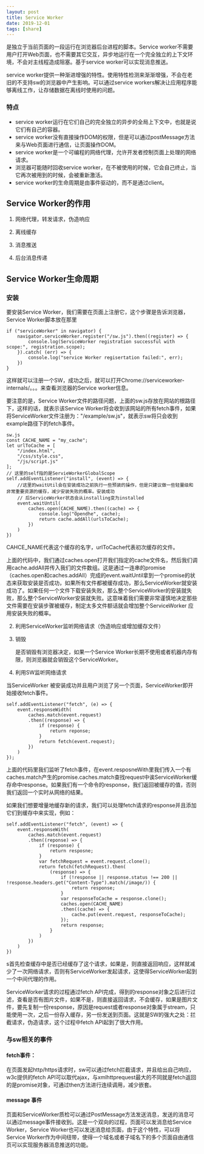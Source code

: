 ```yaml
---
layout: post
title: Service Worker
date: 2019-12-01
tags: [share]
---
```


是独立于当前页面的一段运行在浏览器后台进程的脚本。Service worker不需要用户打开Web页面，也不需要其它交互，异步地运行在一个完全独立的上下文环境，不会对主线程造成阻塞。基于service worker可以实现消息推送。

service worker提供一种渐进增强的特性。使用特性检测来渐渐增强，不会在老旧的不支持sw的浏览器中产生影响。可以通过service workers解决让应用程序能够离线工作，让存储数据在离线时使用的问题。

### 特点

- service worker运行在它们自己的完全独立的异步的全局上下文中，也就是说它们有自己的容器。
- service worker没有直接操作DOM的权限，但是可以通过postMessage方法来与Web页面进行通信，让页面操作DOM。
- service worker是一个可编程的网络代理，允许开发者控制页面上处理的网络请求。
- 浏览器可能随时回收service worker，在不被使用的时候，它会自己终止，当它再次被用到的时候，会被重新激活。
- service worker的生命周期是由事件驱动的，而不是通过client。

## Service Worker的作用

1. 网络代理，转发请求，伪造响应

2. 离线缓存

3. 消息推送

4. 后台消息传递

## Service Worker生命周期

### 安装

要安装Service Worker，我们需要在页面上注册它，这个步骤是告诉浏览器，Service Worker脚本放在那里

    if ("serviceWorker" in navigator) {
        navigator.serviceWorker.register("/sw.js").then((register) => {
            console.log(ServiceWorker registration successful with scope:", registration.scope);
        }).catch( (err) => {
            console.log("service Worker regisertation failed:", err);
        })
    }

这样就可以注册一个SW，成功之后，就可以打开Chrome://serviceworker-internals/。。。来查看浏览器的Service worker信息。

要注意的是，Service Worker文件的路径问题，上面的sw.js存放在网站的根路径下，这样的话，就表示该Service Worker将会收到该网站的所有fetch事件，如果将ServiceWorker文件注册为："/example/sw.js"，就表示sw将只会收到example路径下的fetch事件。

    sw.js
    const CACHE_NAME = "my_cache";
    let urlToCache = [
        "/index.html",
        "/css/style.css",
        "/js/script.js"
    ];
    // 这里的self指的是ServieWorkerGlobalScope
    self.addEventListener("install", (event) => {
        //这里的waitUtil会在安装成功之前执行一些预装的操作，但是只建议做一些轻量级和非常重要资源的缓存，减少安装失败的概率。安装成功
        // 后ServiceWorker状态会从installing变为installed
        event.waitUntil(
            caches.open(CACHE_NAME).then((cache) => {
                console.log("Opendhe", cache);
                return cache.addAll(urlsToCache);
            })
        )
    })

CAHCE_NAME代表这个缓存的名字，urlToCache代表初次缓存的文件。

上面的代码中，我们通过caches.open打开我们指定的cache文件名，然后我们调用cache.addAll并传入我们的文件数组。这是通过一连串的promise（caches.open和caches.addAll）完成的event.waitUntil拿到一个promise的状态来获取安装是否成功，如果所有文件都被缓存成功，那么ServiceWorker就安装成功了。如果任何一个文件下载安装失败，那么整个ServiceWorker的安装就失败，那么整个ServiceWorker安装就失败。这意味着我们需要非常谨慎地决定那些文件需要在安装步骤被缓存，制定太多文件额话就会增加整个ServiceWorker 应用安装失败的概率。

2. 利用ServiceWorker监听网络请求（伪造响应或增加缓存文件）

3. 销毁

    是否销毁有浏览器决定，如果一个Service Worker长期不使用或者机器内存有限，则浏览器就会销毁这个ServiceWorker。

4. 利用SW监听网络请求

当ServiceWorker 被安装成功并且用户浏览了另一个页面，ServiceWorker即开始接收fetch事件。

    self.addEventListener("fetch", (e) => {
        event.responseWidth(
            caches.match(event.request)
            .then((response) => {
                if (response) {
                    return reponse;
                }
                return fetch(event.request);
            })
        )
    });

上面的代码里我们监听了fetch事件，在event.resposneWith里我们传入一个有caches.match产生的promise.caches.match查找request中诶ServiceWorker缓存命中response。如果我们有一个命令的response，我们返回被缓存的值，否则我们返回一个实时从网络的结果。

如果我们想要增量地缓存新的请求，我们可以处理fetch请求的response并且添加它们到缓存中来实现，例如： 

    self.addEventListener("fetch", (event) => {
        event.responseWith(
            caches.match(event.request)
            .then((reponse) => {
                if (response) {
                    return resposne;
                }
                var fetchRequest = event.request.clone();
                return fetch(fetchRequest).then(
                    (response) => {
                        if (!response || response.status !== 200 || !response.headers.get("Content-Type").match(/image/)) {
                            return response;
                        }
                        var responseToCache = response.clone();
                        caches.open(CACHE_NAME)
                        .then((cache) => {
                            cache.put(event.request, responseToCache);
                        });
                        return response;
                    }
                )
            })
        )
    })

s首先检查缓存中是否已经缓存了这个请求，如果是，则直接返回响应，这样就减少了一次网络请求，否则有ServiceWorker发起请求，这使得ServiceWorker起到一个中间代理的作用。

ServiceWorker请求的过程通过fetch API完成，得到的response对象之后进行过滤，查看是否有图片文件，如果不是，则直接返回请求，不会缓存，如果是图片文件，要先复制一份response，原因是request或者response对象属于stream，只能使用一次，之后一份存入缓存，另一份发送到页面。这就是SW的强大之处：拦截请求，伪造请求，这个过程中fetch API起到了很大作用。

### 与sw相关的事件

#### fetch事件：

在页面发起http/https请求时，sw可以通过fetch拦截请求，并且给出自己响应，w3c提供的fetch API可以取代ajax，与xmlhttprequest最大的不同就是fetch返回的是promise对象，可通过then方法进行连续调用，减少嵌套。

#### message 事件

页面和ServiceWorker质检可以通过PostMessage方法发送消息，发送的消息可以通过message事件接收到。这是一个双向的过程，页面可以发消息给Service Worker，Service Worker也可以发送消息给页面，由于这个特性，可以将Service Worker作为中间纽带，使得一个域名或者子域名下的多个页面自由通信页可以实现服务器消息推送的功能。

